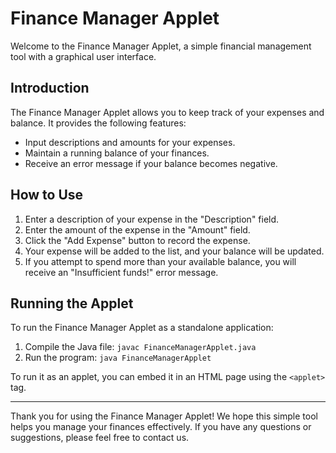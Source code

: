 # Finance Manager Applet

Welcome to the Finance Manager Applet, a simple financial management tool with a graphical user interface.

## Introduction

The Finance Manager Applet allows you to keep track of your expenses and balance. It provides the following features:

- Input descriptions and amounts for your expenses.
- Maintain a running balance of your finances.
- Receive an error message if your balance becomes negative.

## How to Use

1. Enter a description of your expense in the "Description" field.
2. Enter the amount of the expense in the "Amount" field.
3. Click the "Add Expense" button to record the expense.
4. Your expense will be added to the list, and your balance will be updated.
5. If you attempt to spend more than your available balance, you will receive an "Insufficient funds!" error message.

## Running the Applet

To run the Finance Manager Applet as a standalone application:

1. Compile the Java file: `javac FinanceManagerApplet.java`
2. Run the program: `java FinanceManagerApplet`

To run it as an applet, you can embed it in an HTML page using the `<applet>` tag.

---

Thank you for using the Finance Manager Applet! We hope this simple tool helps you manage your finances effectively. If you have any questions or suggestions, please feel free to contact us.
